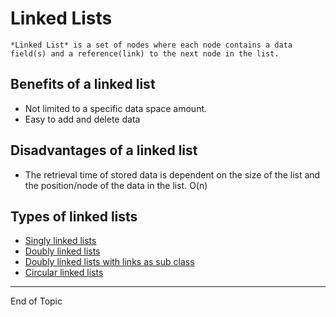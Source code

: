 # Linked Lists



```{admonition} Definition
*Linked List* is a set of nodes where each node contains a data field(s) and a reference(link) to the next node in the list.
```



## Benefits of a linked list

* Not limited to a specific data space amount.
* Easy to add and delete data



## Disadvantages of a linked list

* The retrieval time of stored data is dependent on the size of the list and the position/node of the data in the list. O(n)



## Types of linked lists

* [Singly linked lists](SinglyLinkedList)
* [Doubly linked lists](DoublyLinkedList)
* [Doubly linked lists with links as sub class](DoublyLinkedListSubClass)
* [Circular linked lists](CircularLinkedList)

---

End of Topic



